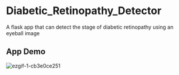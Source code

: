 # Diabetic_Retinopathy_Detector
A flask app that can detect the stage of diabetic retinopathy using an eyeball image

## App Demo
![ezgif-1-cb3e0ce251](https://user-images.githubusercontent.com/71792788/214643243-f9ededc5-e6fd-4a82-beab-67a559346938.gif)


